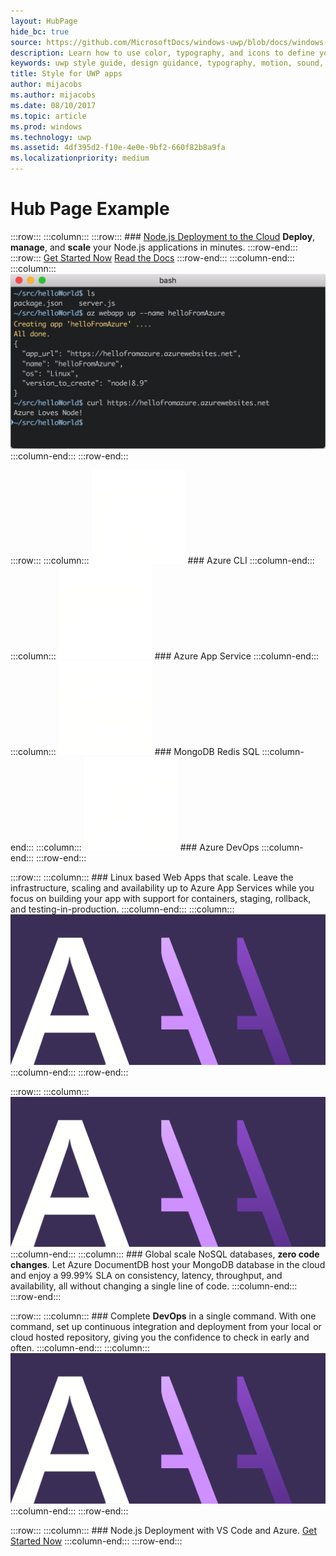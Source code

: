 ```yaml
---
layout: HubPage
hide_bc: true
source: https://github.com/MicrosoftDocs/windows-uwp/blob/docs/windows-apps-src/design/style/index.md
description: Learn how to use color, typography, and icons to define your UWP app’s personality with the UWP style guide.
keywords: uwp style guide, design guidance, typography, motion, sound, motion, app development
title: Style for UWP apps
author: mijacobs
ms.author: mijacobs
ms.date: 08/10/2017
ms.topic: article
ms.prod: windows
ms.technology: uwp
ms.assetid: 4df395d2-f10e-4e0e-9bf2-660f82b8a9fa
ms.localizationpriority: medium
---
```

# Hub Page Example

:::row:::
    :::column:::
        :::row:::
        ### [Node.js Deployment to the Cloud](style.md)
        **Deploy**, **manage**, and **scale** your Node.js applications in minutes.
        :::row-end:::
        :::row:::
        [Get Started Now](https://code.visualstudio.com/tryappservice)    [Read the Docs](https://docs.microsoft.com/nodejs)
        :::row-end:::
    :::column-end:::
    :::column:::
        ![hero image](images/azwebappup.png)
    :::column-end:::
:::row-end:::

:::row:::
    :::column:::
        ![hero image](images/terminal.svg)
        ### Azure CLI
    :::column-end:::
    :::column:::
        ![hero image](images/browser.svg)
        ### Azure App Service
    :::column-end:::
    <!-- :::column:::
        ![hero image](images/docker.svg)
        ### Docker
    :::column-end::: -->
    :::column:::
        ![hero image](images/database.svg)
        ### MongoDB Redis SQL
    :::column-end:::
    :::column:::
        ![hero image](images/cloud-upload.svg)
        ### Azure DevOps
    :::column-end:::
:::row-end:::

:::row:::
    :::column:::
        ### Linux based Web Apps that scale.
        Leave the infrastructure, scaling and availability up to Azure App Services while you focus on building your app with support for containers, staging, rollback, and testing-in-production.
    :::column-end:::
    :::column:::
        ![hero image](images/header-typography.svg)
    :::column-end:::
:::row-end:::

:::row:::
    :::column:::
        ![hero image](images/header-typography.svg)
    :::column-end:::
    :::column:::
        ### Global scale NoSQL databases, **zero code changes**.
        Let Azure DocumentDB host your MongoDB database in the cloud and enjoy a 99.99% SLA on consistency, latency, throughput, and availability, all without changing a single line of code.
    :::column-end:::
:::row-end:::

:::row:::
    :::column:::
        ### Complete **DevOps** in a single command.
        With one command, set up continuous integration and deployment from your local or cloud hosted repository, giving you the confidence to check in early and often.
    :::column-end:::
    :::column:::
        ![hero image](images/header-typography.svg)
    :::column-end:::
:::row-end:::

:::row:::
    :::column:::
        ### Node.js Deployment with VS Code and Azure.
        [Get Started Now](https://code.visualstudio.com/tryappservice)
    :::column-end:::
:::row-end:::